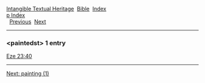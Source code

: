 [Intangible Textual Heritage](../../index)  [Bible](../index) 
[Index](index)   
[p Index](_p_)  
  [Previous](c08208)  [Next](c08210) 

------------------------------------------------------------------------

### &lt;paintedst&gt; 1 entry

[Eze 23:40](../kjv/eze023.htm#040)  

------------------------------------------------------------------------

[Next: painting (1)](c08210)
